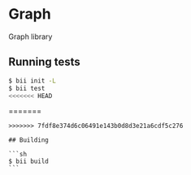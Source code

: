 # Graph

Graph library

## Running tests

```sh
$ bii init -L
$ bii test
<<<<<<< HEAD
```
=======
````
>>>>>>> 7fdf8e374d6c06491e143b0d8d3e21a6cdf5c276

## Building

```sh
$ bii build
```
